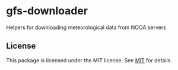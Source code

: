 # gfs-downloader

Helpers for downloading meteorological data from NOOA servers

## License

This package is licensed under the MIT license. See [MIT](LICENSE.md) for details.
